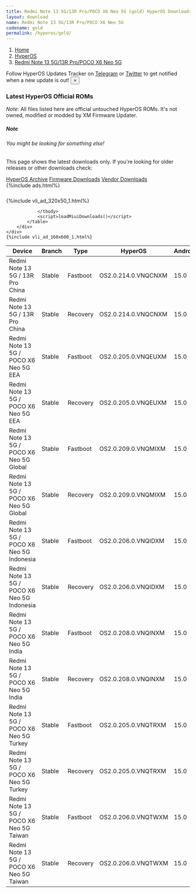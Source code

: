 ```yaml
---
title: Redmi Note 13 5G/13R Pro/POCO X6 Neo 5G (gold) HyperOS Downloads
layout: download
name: Redmi Note 13 5G/13R Pro/POCO X6 Neo 5G
codename: gold
permalink: /hyperos/gold/
---
```

<nav aria-label="breadcrumb">
    <ol class="breadcrumb">
        <li class="breadcrumb-item"><a href="/">Home</a></li>
        <li class="breadcrumb-item"><a href="/hyperos/">HyperOS</a></li>
        <li class="breadcrumb-item active" aria-current="page"><a href="/hyperos/gold/">Redmi Note 13 5G/13R Pro/POCO X6 Neo 5G</a></li>
    </ol>
</nav>
<div class="alert alert-primary alert-dismissible fade show" role="alert">
    Follow HyperOS Updates Tracker on <a href="https://t.me/MIUIUpdatesTracker" class="alert-link">Telegram</a>
     or <a href="https://twitter.com/MiFwUpdater" class="alert-link">Twitter</a> to get notified when a new update is out!
    <button type="button" class="close" data-dismiss="alert" aria-label="Close">
        <span aria-hidden="true">&times;</span>
    </button>
</div>

### Latest HyperOS Official ROMs
*Note*: All files listed here are official untouched HyperOS ROMs. It's not owned, modified or modded by XM Firmware Updater.
<div class="card">
  <div class="card-body">
    <h5 class="card-title">Note</h5>
    <h6 class="card-subtitle mb-2 text-muted">You might be looking for something else!</h6>
    <p class="card-text">This page shows the latest downloads only.
     If you're looking for older releases or other downloads check:</p>
    <a href="/archive/hyperos/gold/" class="card-link">HyperOS Archive</a>
    <a href="/firmware/gold/" class="card-link">Firmware Downloads</a>
    <a href="/vendor/gold/" class="card-link">Vendor Downloads</a>
  </div>
</div>
{%include ads.html%}
<div class="row justify-content-center">
    <div class="col-10">
        <div class="table-responsive-md" style="margin-top: 25px;">
            {%include vli_ad_320x50_1.html%}
            <table id="miui" class="display dt-responsive nowrap compact table table-striped table-hover table-sm">
                <thead class="thead-dark">
                    <tr>
                        <th data-ref="device">Device</th>
                        <th data-ref="branch">Branch</th>
                        <th data-ref="type">Type</th>
                        <th data-ref="miui">HyperOS</th>
                        <th data-ref="android">Android</th>
                        <th data-ref="size">Size</th>
                        <th data-ref="size">Date</th>
                        <th data-ref="link">Link</th>
                    </tr>
                </thead>
                <tbody>
                <tr><td>Redmi Note 13 5G / 13R Pro China</td><td>Stable</td><td>Fastboot</td><td>OS2.0.214.0.VNQCNXM</td><td>15.0</td><td>7.7 GB</td><td>2025-09-19</td><td><a href="/hyperos/gold/stable/OS2.0.214.0.VNQCNXM/">Download</a></td></tr>
<tr><td>Redmi Note 13 5G / 13R Pro China</td><td>Stable</td><td>Recovery</td><td>OS2.0.214.0.VNQCNXM</td><td>15.0</td><td>5.6 GB</td><td>2025-10-13</td><td><a href="/hyperos/gold/stable/OS2.0.214.0.VNQCNXM/">Download</a></td></tr>
<tr><td>Redmi Note 13 5G / POCO X6 Neo 5G EEA</td><td>Stable</td><td>Fastboot</td><td>OS2.0.205.0.VNQEUXM</td><td>15.0</td><td>7.6 GB</td><td>2025-10-11</td><td><a href="/hyperos/gold/stable/OS2.0.205.0.VNQEUXM/">Download</a></td></tr>
<tr><td>Redmi Note 13 5G / POCO X6 Neo 5G EEA</td><td>Stable</td><td>Recovery</td><td>OS2.0.205.0.VNQEUXM</td><td>15.0</td><td>5.3 GB</td><td>2025-10-17</td><td><a href="/hyperos/gold/stable/OS2.0.205.0.VNQEUXM/">Download</a></td></tr>
<tr><td>Redmi Note 13 5G / POCO X6 Neo 5G Global</td><td>Stable</td><td>Fastboot</td><td>OS2.0.209.0.VNQMIXM</td><td>15.0</td><td>8.1 GB</td><td>2025-10-11</td><td><a href="/hyperos/gold/stable/OS2.0.209.0.VNQMIXM/">Download</a></td></tr>
<tr><td>Redmi Note 13 5G / POCO X6 Neo 5G Global</td><td>Stable</td><td>Recovery</td><td>OS2.0.209.0.VNQMIXM</td><td>15.0</td><td>5.2 GB</td><td>2025-10-20</td><td><a href="/hyperos/gold/stable/OS2.0.209.0.VNQMIXM/">Download</a></td></tr>
<tr><td>Redmi Note 13 5G / POCO X6 Neo 5G Indonesia</td><td>Stable</td><td>Fastboot</td><td>OS2.0.206.0.VNQIDXM</td><td>15.0</td><td>7.6 GB</td><td>2025-09-26</td><td><a href="/hyperos/gold/stable/OS2.0.206.0.VNQIDXM/">Download</a></td></tr>
<tr><td>Redmi Note 13 5G / POCO X6 Neo 5G Indonesia</td><td>Stable</td><td>Recovery</td><td>OS2.0.206.0.VNQIDXM</td><td>15.0</td><td>5.2 GB</td><td>2025-10-13</td><td><a href="/hyperos/gold/stable/OS2.0.206.0.VNQIDXM/">Download</a></td></tr>
<tr><td>Redmi Note 13 5G / POCO X6 Neo 5G India</td><td>Stable</td><td>Fastboot</td><td>OS2.0.208.0.VNQINXM</td><td>15.0</td><td>6.7 GB</td><td>2025-10-11</td><td><a href="/hyperos/gold/stable/OS2.0.208.0.VNQINXM/">Download</a></td></tr>
<tr><td>Redmi Note 13 5G / POCO X6 Neo 5G India</td><td>Stable</td><td>Recovery</td><td>OS2.0.208.0.VNQINXM</td><td>15.0</td><td>4.9 GB</td><td>2025-10-17</td><td><a href="/hyperos/gold/stable/OS2.0.208.0.VNQINXM/">Download</a></td></tr>
<tr><td>Redmi Note 13 5G / POCO X6 Neo 5G Turkey</td><td>Stable</td><td>Fastboot</td><td>OS2.0.205.0.VNQTRXM</td><td>15.0</td><td>7.4 GB</td><td>2025-10-11</td><td><a href="/hyperos/gold/stable/OS2.0.205.0.VNQTRXM/">Download</a></td></tr>
<tr><td>Redmi Note 13 5G / POCO X6 Neo 5G Turkey</td><td>Stable</td><td>Recovery</td><td>OS2.0.205.0.VNQTRXM</td><td>15.0</td><td>5.2 GB</td><td>2025-10-17</td><td><a href="/hyperos/gold/stable/OS2.0.205.0.VNQTRXM/">Download</a></td></tr>
<tr><td>Redmi Note 13 5G / POCO X6 Neo 5G Taiwan</td><td>Stable</td><td>Fastboot</td><td>OS2.0.206.0.VNQTWXM</td><td>15.0</td><td>6.5 GB</td><td>2025-09-26</td><td><a href="/hyperos/gold/stable/OS2.0.206.0.VNQTWXM/">Download</a></td></tr>
<tr><td>Redmi Note 13 5G / POCO X6 Neo 5G Taiwan</td><td>Stable</td><td>Recovery</td><td>OS2.0.206.0.VNQTWXM</td><td>15.0</td><td>5.0 GB</td><td>2025-10-13</td><td><a href="/hyperos/gold/stable/OS2.0.206.0.VNQTWXM/">Download</a></td></tr>

                </tbody>
                <script>loadMiuiDownloads()</script>
            </table>
        </div>
    </div>
    {%include vli_ad_160x600_1.html%}
</div>
